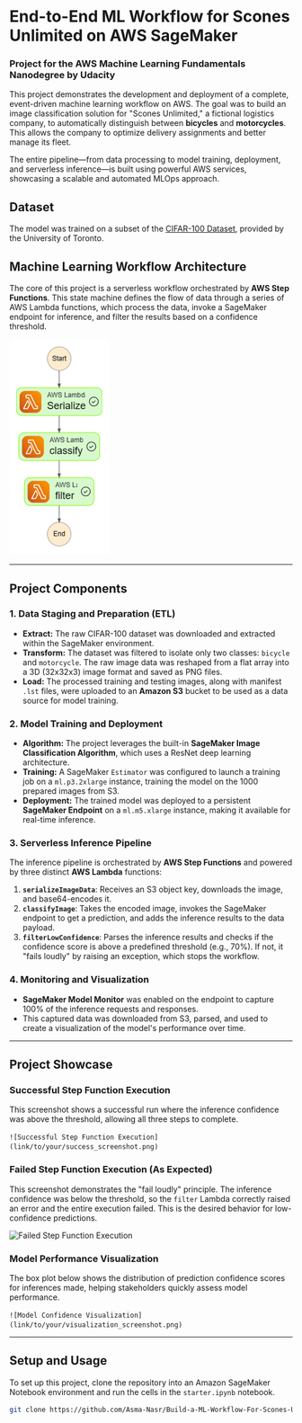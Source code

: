 # End-to-End ML Workflow for Scones Unlimited on AWS SageMaker

### Project for the AWS Machine Learning Fundamentals Nanodegree by Udacity

This project demonstrates the development and deployment of a complete, event-driven machine learning workflow on AWS. The goal was to build an image classification solution for "Scones Unlimited," a fictional logistics company, to automatically distinguish between **bicycles** and **motorcycles**. This allows the company to optimize delivery assignments and better manage its fleet.

The entire pipeline—from data processing to model training, deployment, and serverless inference—is built using powerful AWS services, showcasing a scalable and automated MLOps approach.

## Dataset
The model was trained on a subset of the [CIFAR-100 Dataset](https://www.cs.toronto.edu/~kriz/cifar-100-python.tar.gz), provided by the University of Toronto.

## Machine Learning Workflow Architecture
The core of this project is a serverless workflow orchestrated by **AWS Step Functions**. This state machine defines the flow of data through a series of AWS Lambda functions, which process the data, invoke a SageMaker endpoint for inference, and filter the results based on a confidence threshold.

<!-- REPLACE THIS URL with the link to your own screenshot of the successful Step Function execution -->
![Step Function Workflow](https://raw.githubusercontent.com/Asma-Nasr/Build-a-ML-Workflow-For-Scones-Unlimited-On-Amazon-SageMaker/main/stepfunctions_graph.png)

---

## Project Components

### 1. Data Staging and Preparation (ETL)
-   **Extract:** The raw CIFAR-100 dataset was downloaded and extracted within the SageMaker environment.
-   **Transform:** The dataset was filtered to isolate only two classes: `bicycle` and `motorcycle`. The raw image data was reshaped from a flat array into a 3D (32x32x3) image format and saved as PNG files.
-   **Load:** The processed training and testing images, along with manifest `.lst` files, were uploaded to an **Amazon S3** bucket to be used as a data source for model training.

### 2. Model Training and Deployment
-   **Algorithm:** The project leverages the built-in **SageMaker Image Classification Algorithm**, which uses a ResNet deep learning architecture.
-   **Training:** A SageMaker `Estimator` was configured to launch a training job on a `ml.p3.2xlarge` instance, training the model on the 1000 prepared images from S3.
-   **Deployment:** The trained model was deployed to a persistent **SageMaker Endpoint** on a `ml.m5.xlarge` instance, making it available for real-time inference.

### 3. Serverless Inference Pipeline
The inference pipeline is orchestrated by **AWS Step Functions** and powered by three distinct **AWS Lambda** functions:

1.  **`serializeImageData`**: Receives an S3 object key, downloads the image, and base64-encodes it.
2.  **`classifyImage`**: Takes the encoded image, invokes the SageMaker endpoint to get a prediction, and adds the inference results to the data payload.
3.  **`filterLowConfidence`**: Parses the inference results and checks if the confidence score is above a predefined threshold (e.g., 70%). If not, it "fails loudly" by raising an exception, which stops the workflow.

### 4. Monitoring and Visualization
-   **SageMaker Model Monitor** was enabled on the endpoint to capture 100% of the inference requests and responses.
-   This captured data was downloaded from S3, parsed, and used to create a visualization of the model's performance over time.

---

## Project Showcase

### Successful Step Function Execution
This screenshot shows a successful run where the inference confidence was above the threshold, allowing all three steps to complete.

<!-- REPLACE THIS URL with the link to your own screenshot -->
`![Successful Step Function Execution](link/to/your/success_screenshot.png)`

### Failed Step Function Execution (As Expected)
This screenshot demonstrates the "fail loudly" principle. The inference confidence was below the threshold, so the `filter` Lambda correctly raised an error and the entire execution failed. This is the desired behavior for low-confidence predictions.

<!-- REPLACE THIS URL with the link to your own screenshot from the last question -->
![Failed Step Function Execution](https://i.imgur.com/your-failure-screenshot-name.png)

### Model Performance Visualization
The box plot below shows the distribution of prediction confidence scores for inferences made, helping stakeholders quickly assess model performance.

<!-- REPLACE THIS URL with the link to your own visualization screenshot -->
`![Model Confidence Visualization](link/to/your/visualization_screenshot.png)`

---

## Setup and Usage
To set up this project, clone the repository into an Amazon SageMaker Notebook environment and run the cells in the `starter.ipynb` notebook.

```bash
git clone https://github.com/Asma-Nasr/Build-a-ML-Workflow-For-Scones-Unlimited-On-Amazon-SageMaker.git# Build-a-ML-Workflow-For-Scones-Unlimited-On-Amazon-SageMaker
